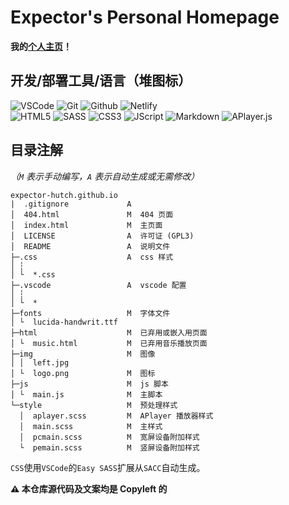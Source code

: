 # Expector's Personal Homepage
**我的[个人主页](https://expector.netlify.app)！**

## 开发/部署工具/语言（堆图标）
![VSCode](https://img.shields.io/badge/VSCode-0078D4?style=for-the-badge&logo=visual%20studio%20code&logoColor=white)
![Git](https://img.shields.io/badge/Git-f34f29?style=for-the-badge&logo=git&logoColor=white)
![Github](https://img.shields.io/badge/Github-161b22?style=for-the-badge&logo=github&logoColor=white)
![Netlify](https://img.shields.io/badge/netlify-149cab?style=for-the-badge&logo=netlify&logoColor=white)
<br>![HTML5](https://img.shields.io/badge/H5-f5580a?style=for-the-badge&logo=html5&logoColor=white)
![SASS](https://img.shields.io/badge/SASS-cc6699?style=for-the-badge&logo=sass&logoColor=white)
![CSS3](https://img.shields.io/badge/CSS3-007dc6?style=for-the-badge&logo=css3&logoColor=white)
![JScript](https://img.shields.io/badge/JS-f7df1e?style=for-the-badge&logo=javascript&logoColor=white)
![Markdown](https://img.shields.io/badge/MD-black?style=for-the-badge&logo=markdown&logoColor=white)
![APlayer.js](https://user-images.githubusercontent.com/105506585/209420486-d56689af-ea02-441a-bd8f-2a98d662fe98.svg)

## 目录注解
*（`M` 表示手动编写，`A` 表示自动生成或无需修改）*
```
expector-hutch.github.io
|  .gitignore             A
│  404.html               M  404 页面
│  index.html             M  主页面
│  LICENSE                A  许可证 (GPL3)
│  README                 A  说明文件
├─.css                    A  css 样式
│ ┆
│ └  *.css
├─.vscode                 A  vscode 配置
│ ┆
│ └  *
├─fonts                   M  字体文件
│ └  lucida-handwrit.ttf
├─html                    M  已弃用或嵌入用页面
│ └  music.html           M  已弃用音乐播放页面
├─img                     M  图像
│ │  left.jpg
│ └  logo.png             M  图标
├─js                      M  js 脚本
│ └  main.js              M  主脚本
└─style                   M  预处理样式
  │  aplayer.scss         M  APlayer 播放器样式
  │  main.scss            M  主样式
  │  pcmain.scss          M  宽屏设备附加样式
  └  pemain.scss          M  竖屏设备附加样式
```

`CSS`使用`VSCode`的`Easy SASS`扩展从`SACC`自动生成。

**⚠ 本仓库源代码及文案均是 Copyleft 的**
